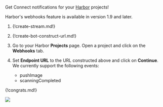 Get Connect notifications for your [Harbor](https://goharbor.io/) projects!

Harbor's webhooks feature is available in version 1.9 and later.

1. {!create-stream.md!}

1. {!create-bot-construct-url.md!}

1. Go to your Harbor **Projects** page. Open a project and click on the **Webhooks** tab.

1. Set **Endpoint URL** to the URL constructed above and click on **Continue**. We
   currently support the following events:
    * pushImage
    * scanningCompleted

{!congrats.md!}

![](/static/images/integrations/harbor/001.png)
